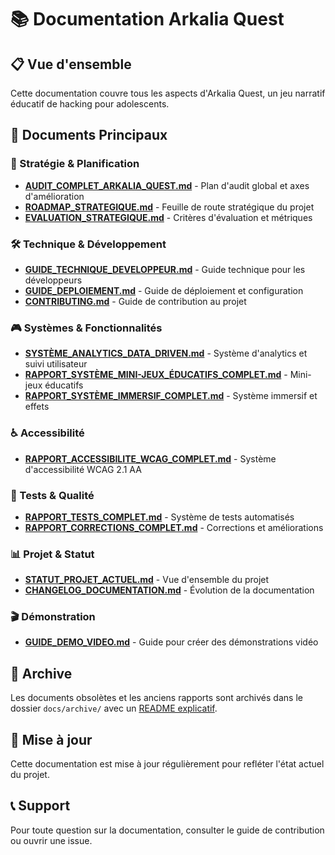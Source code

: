 # 📚 Documentation Arkalia Quest

## 📋 Vue d'ensemble
Cette documentation couvre tous les aspects d'Arkalia Quest, un jeu narratif éducatif de hacking pour adolescents.

## 📖 Documents Principaux

### 🎯 Stratégie & Planification
- **[AUDIT_COMPLET_ARKALIA_QUEST.md](../AUDIT_COMPLET_ARKALIA_QUEST.md)** - Plan d'audit global et axes d'amélioration
- **[ROADMAP_STRATEGIQUE.md](ROADMAP_STRATEGIQUE.md)** - Feuille de route stratégique du projet
- **[EVALUATION_STRATEGIQUE.md](EVALUATION_STRATEGIQUE.md)** - Critères d'évaluation et métriques

### 🛠️ Technique & Développement
- **[GUIDE_TECHNIQUE_DEVELOPPEUR.md](GUIDE_TECHNIQUE_DEVELOPPEUR.md)** - Guide technique pour les développeurs
- **[GUIDE_DEPLOIEMENT.md](GUIDE_DEPLOIEMENT.md)** - Guide de déploiement et configuration
- **[CONTRIBUTING.md](CONTRIBUTING.md)** - Guide de contribution au projet

### 🎮 Systèmes & Fonctionnalités
- **[SYSTÈME_ANALYTICS_DATA_DRIVEN.md](SYSTÈME_ANALYTICS_DATA_DRIVEN.md)** - Système d'analytics et suivi utilisateur
- **[RAPPORT_SYSTÈME_MINI-JEUX_ÉDUCATIFS_COMPLET.md](RAPPORT_SYSTÈME_MINI-JEUX_ÉDUCATIFS_COMPLET.md)** - Mini-jeux éducatifs
- **[RAPPORT_SYSTÈME_IMMERSIF_COMPLET.md](RAPPORT_SYSTÈME_IMMERSIF_COMPLET.md)** - Système immersif et effets

### ♿ Accessibilité
- **[RAPPORT_ACCESSIBILITE_WCAG_COMPLET.md](../RAPPORT_ACCESSIBILITE_WCAG_COMPLET.md)** - Système d'accessibilité WCAG 2.1 AA

### 🧪 Tests & Qualité
- **[RAPPORT_TESTS_COMPLET.md](RAPPORT_TESTS_COMPLET.md)** - Système de tests automatisés
- **[RAPPORT_CORRECTIONS_COMPLET.md](RAPPORT_CORRECTIONS_COMPLET.md)** - Corrections et améliorations

### 📊 Projet & Statut
- **[STATUT_PROJET_ACTUEL.md](STATUT_PROJET_ACTUEL.md)** - Vue d'ensemble du projet
- **[CHANGELOG_DOCUMENTATION.md](CHANGELOG_DOCUMENTATION.md)** - Évolution de la documentation

### 🎬 Démonstration
- **[GUIDE_DEMO_VIDEO.md](../GUIDE_DEMO_VIDEO.md)** - Guide pour créer des démonstrations vidéo

## 📁 Archive
Les documents obsolètes et les anciens rapports sont archivés dans le dossier `docs/archive/` avec un [README explicatif](archive/README_ARCHIVE.md).

## 🔄 Mise à jour
Cette documentation est mise à jour régulièrement pour refléter l'état actuel du projet.

## 📞 Support
Pour toute question sur la documentation, consulter le guide de contribution ou ouvrir une issue. 